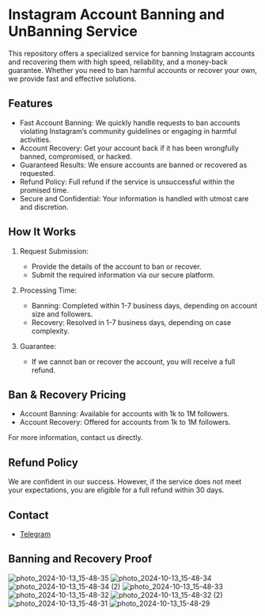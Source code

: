# Instagram Account Banning and UnBanning Service

This repository offers a specialized service for banning Instagram accounts and recovering them with high speed, reliability, and a money-back guarantee. Whether you need to ban harmful accounts or recover your own, we provide fast and effective solutions.

## Features

- Fast Account Banning: We quickly handle requests to ban accounts violating Instagram’s community guidelines or engaging in harmful activities.  
- Account Recovery: Get your account back if it has been wrongfully banned, compromised, or hacked.  
- Guaranteed Results: We ensure accounts are banned or recovered as requested.  
- Refund Policy: Full refund if the service is unsuccessful within the promised time.  
- Secure and Confidential: Your information is handled with utmost care and discretion.

## How It Works

1. Request Submission:  
   - Provide the details of the account to ban or recover.  
   - Submit the required information via our secure platform.  

2. Processing Time:  
   - Banning: Completed within 1-7 business days, depending on account size and followers.  
   - Recovery: Resolved in 1-7 business days, depending on case complexity.  

3. Guarantee:  
   - If we cannot ban or recover the account, you will receive a full refund.  

## Ban & Recovery Pricing

- Account Banning: Available for accounts with 1k to 1M followers.  
- Account Recovery: Offered for accounts from 1k to 1M followers.  

For more information, contact us directly.

## Refund Policy

We are confident in our success. However, if the service does not meet your expectations, you are eligible for a full refund within 30 days.

## Contact

- [Telegram](https://t.me/SizaGod)

## Banning and Recovery Proof

![photo_2024-10-13_15-48-35](https://github.com/user-attachments/assets/016603e7-636e-4949-bc3e-5714f313cec1)
![photo_2024-10-13_15-48-34](https://github.com/user-attachments/assets/d7832266-045e-4fd5-aa00-fe566909e619)
![photo_2024-10-13_15-48-34 (2)](https://github.com/user-attachments/assets/2e23602d-0f5a-49dd-ab4d-9097ae4e973c)
![photo_2024-10-13_15-48-33](https://github.com/user-attachments/assets/9e3a81cd-88c8-4625-9b54-c29cac1ab398)
![photo_2024-10-13_15-48-32](https://github.com/user-attachments/assets/e56a51be-8db7-48a1-a684-de750e425cbb)
![photo_2024-10-13_15-48-32 (2)](https://github.com/user-attachments/assets/74ff5451-6b29-4013-9b0f-524503ebb3a1)
![photo_2024-10-13_15-48-31](https://github.com/user-attachments/assets/39dc1eb1-200d-45b2-9f4c-472740739198)
![photo_2024-10-13_15-48-29](https://github.com/user-attachments/assets/c813b62b-146c-48f1-807c-7bbdfd2f3de4)

